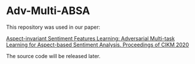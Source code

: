 # Adv-Multi-ABSA
This repository was used in our paper:

[Aspect-invariant Sentiment Features Learning: Adversarial Multi-task Learning for Aspect-based Sentiment Analysis. Proceedings of CIKM 2020](https://dl.acm.org/doi/10.1145/3340531.3411868)

The source code will be released later.
